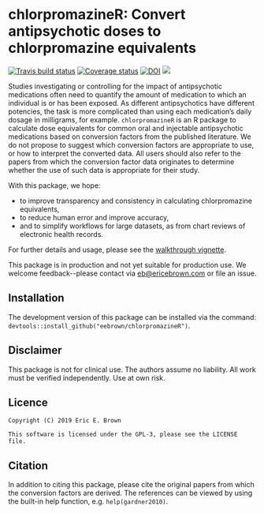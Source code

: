 # chlorpromazineR: Convert antipsychotic doses to chlorpromazine equivalents

[![Travis build status](https://travis-ci.org/eebrown/chlorpromazineR.svg?branch=master)](https://travis-ci.org/eebrown/chlorpromazineR) [![Coverage status](https://codecov.io/gh/eebrown/chlorpromazineR/branch/master/graph/badge.svg)](https://codecov.io/github/eebrown/chlorpromazineR?branch=master) [![DOI](https://zenodo.org/badge/175675220.svg)](https://zenodo.org/badge/latestdoi/175675220) [![](https://badges.ropensci.org/307_status.svg)](https://github.com/ropensci/onboarding/issues/307)

Studies investigating or controlling for the impact of antipsychotic medications often need to quantify the amount of medication to which an individual is or has been exposed. As different antipsychotics have different potencies, the task is more complicated than using each medication’s daily dosage in milligrams, for example. `chlorpromazineR` is an R package to calculate dose equivalents for common oral and injectable antipsychotic medications based on conversion factors from the published literature. We do not propose to suggest which conversion factors are appropriate to use, or how to interpret the converted data. All users should also refer to the papers from which the conversion factor data originates to determine whether the use of such data is appropriate for their study.

With this package, we hope:

* to improve transparency and consistency in calculating chlorpromazine equivalents,
* to reduce human error and improve accuracy,
* and to simplify workflows for large datasets, as from chart reviews of electronic health records.

For further details and usage, please see the [walkthrough vignette](https://htmlpreview.github.io/?https://github.com/eebrown/chlorpromazineR/blob/master/doc/walkthrough.html).

This package is in production and not yet suitable for production use. We welcome feedback--please contact via eb@ericebrown.com or file an issue.

## Installation

The development version of this package can be installed via the command:  `devtools::install_github("eebrown/chlorpromazineR")`.

## Disclaimer

This package is not for clinical use. The authors assume no liability. All work must be verified independently. Use at own risk.

## Licence

    Copyright (C) 2019 Eric E. Brown

    This software is licensed under the GPL-3, please see the LICENSE file.

## Citation

In addition to citing this package, please cite the original papers from which the conversion factors are derived. The references can be viewed by using the built-in help function, e.g. `help(gardner2010)`.
